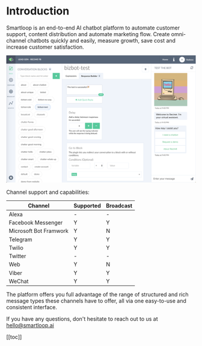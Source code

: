# Introduction

Smartloop is an end-to-end AI chatbot platform to automate customer support, content distribution and automate marketing flow. Create omni-channel chatbots quickly and easily, measure growth, save cost and increase customer satisfaction.

![](./dashboard.png)

Channel support and capabilities:

| Channel | Supported | Broadcast | 
| - | - | - |
| Alexa | - | - |
| Facebook Messenger | Y | Y | 
| Microsoft Bot Framwork | Y | N | 
| Telegram | Y |  Y | 
| Twilio | Y | Y |
| Twitter | - | - | 
| Web | Y | N |
| Viber | Y | Y |
| WeChat | Y | Y | 


The platform offers you full advantage of the range of structured and rich message types these channels have to offer, all via one easy-to-use and consistent interface.


If you have any questions, don't hesitate to reach out to us at [hello@smartloop.ai](mailto:hello@smartloop.ai)

[[toc]]